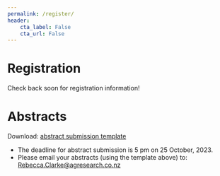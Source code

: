 ```yaml
---
permalink: /register/
header:
    cta_label: False
    cta_url: False
---
```


<span></span>

# Registration

Check back soon for registration information!

<!--
- MapNet registration is now open 
- Registration for MapNet 2019 is $130 full and $100 student
- The conference dinner on 18 November at The Backbencher is $45pp and limited to 75 seats 
- Registrations close on 1 November, 2019 - MapNet 2019 will be held in Wellington, New Zealand on 18-19 November, 2019, in the [Te Toki a Rata building](https://goo.gl/maps/c8pcsTwHtF8RyR5u9) on the Kelburn Campus at Victoria University of Wellington
- Cancellation of registration up until 31 October will result in a refund minus an administration fee of $35. After 1 November, no refund will be applied. Refunds will only be directed back to those accounts from which the initial payment was made

**[Click here to register](https://vuw.eventsair.com/mapnet-2019/mapnet2019)**.
-->

# Abstracts

Download: [abstract submission template](https://mapnet2023.github.io/assets/MapNet-Abstract-Template-2023.docx)

- The deadline for abstract submission is 5 pm on 25 October, 2023.
- Please email your abstracts (using the template above) to: <a href="mailto:Rebecca.Clarke@agresearch.co.nz?subject=MapNet23 abstract submission">Rebecca.Clarke@agresearch.co.nz</a>

<!--
- The deadline for abstract submission is 5 pm on 1 November, 2019 <br/><br/>
Each speaker will be located 15 mins; as a guide plan to give a 12 min long presentation with 3 mins for questions<br/><br/>
- Please note that we won’t accept abstracts without a conference registration
- When you submit your abstract, please let us know which of the sessions you would like to present in
- After paying for your registration, you can email your abstract to <mapnet2019@vuw.ac.nz>
- Please send each abstract in a separate file<br/>
– Note: We will try to accommodate all abstract submissions within the oral presentation schedule, however if we receive more abstracts than there are available times we will not be able to provide a presentation opportunity for everyone<br/><br/>

INSTRUCTIONS<br/>
<li>Abstracts can be written in English and/or te reo Māori</li>
<li>Include in the abstract: Title, Presenting Author & Affiliations / address, Additional Authors & details, and the body of the abstract</li>
<li>Abstracts will be submitted as an attachment (MS Word or similar format) to the e-mail: mapnet2019@vuw.ac.nz</li>
<li>Title of Abstract has a 15 word limit</li>
<li>Body of the Abstract has a 250 word limit</li>
<li>If your submission contains figures or diagrams we will try to accommodate them. The organising committee cannot be held responsible for formatting difficulties, reduced picture quality, or errors that might occur. If they encounter unresolvable difficulties with a figure it might not be included in the published program. We will do our best to reproduce the content of abstracts that contain pictures or diagrams</li>
<li>Abbreviations should be used only for common terms (for uncommon terms, the abbreviation should be given in brackets after the first full use of the word)</li>
<li>Abstracts should be thoroughly checked for correct spelling and grammar before finalising the submission</li>
<li>Final formatting will be undertaken by the Programme Organising Committee</li><br />


________________________________________
Email: <mapnet2019@vuw.ac.nz>
Postal address: School of Biological Sciences, Victoria, University of Wellington, PO Box 600, Wellington 6140
-->
